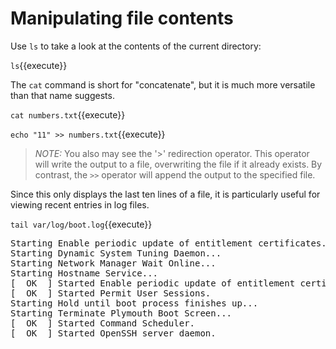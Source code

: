 # Manipulating file contents

Use `ls` to take a look at the contents of the current directory:

`ls`{{execute}}

The `cat` command is short for "concatenate", but it is much more versatile
than that name suggests.

`cat numbers.txt`{{execute}}


`echo "11" >> numbers.txt`{{execute}}

>_NOTE:_ You also may see the '>' redirection operator. This operator will
write the output to a file, overwriting the file if it already exists. By contrast,
the `>>` operator will append the output to the specified file.




Since this only displays the last ten lines of a file, it is particularly
useful for viewing recent entries in log files.

`tail var/log/boot.log`{{execute}}

<pre class=file>
Starting Enable periodic update of entitlement certificates....
Starting Dynamic System Tuning Daemon...
Starting Network Manager Wait Online...
Starting Hostname Service...
[  OK  ] Started Enable periodic update of entitlement certificates..
[  OK  ] Started Permit User Sessions.
Starting Hold until boot process finishes up...
Starting Terminate Plymouth Boot Screen...
[  OK  ] Started Command Scheduler.
[  OK  ] Started OpenSSH server daemon.
</pre>
